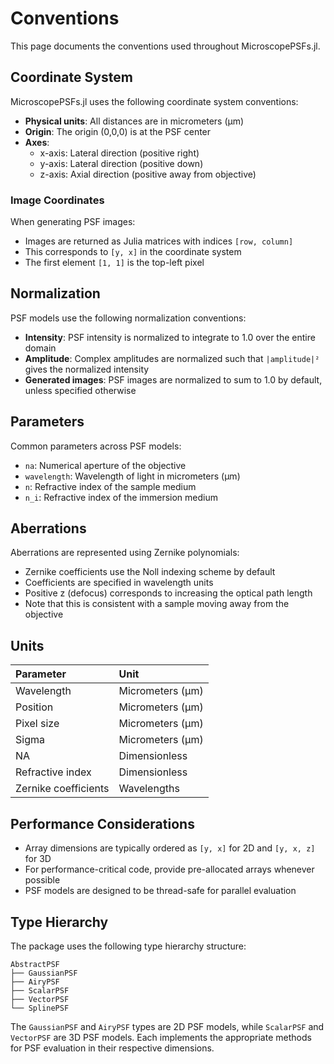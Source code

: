 # Conventions

This page documents the conventions used throughout MicroscopePSFs.jl.

## Coordinate System

MicroscopePSFs.jl uses the following coordinate system conventions:

- **Physical units**: All distances are in micrometers (μm)
- **Origin**: The origin (0,0,0) is at the PSF center
- **Axes**:
  - x-axis: Lateral direction (positive right)
  - y-axis: Lateral direction (positive down)
  - z-axis: Axial direction (positive away from objective)

### Image Coordinates

When generating PSF images:

- Images are returned as Julia matrices with indices `[row, column]`
- This corresponds to `[y, x]` in the coordinate system
- The first element `[1, 1]` is the top-left pixel

## Normalization

PSF models use the following normalization conventions:

- **Intensity**: PSF intensity is normalized to integrate to 1.0 over the entire domain
- **Amplitude**: Complex amplitudes are normalized such that `|amplitude|²` gives the normalized intensity
- **Generated images**: PSF images are normalized to sum to 1.0 by default, unless specified otherwise

## Parameters

Common parameters across PSF models:

- `na`: Numerical aperture of the objective
- `wavelength`: Wavelength of light in micrometers (μm)
- `n`: Refractive index of the sample medium
- `n_i`: Refractive index of the immersion medium

## Aberrations

Aberrations are represented using Zernike polynomials:

- Zernike coefficients use the Noll indexing scheme by default
- Coefficients are specified in wavelength units
- Positive z (defocus) corresponds to increasing the optical path length
- Note that this is consistent with a sample moving away from the objective

## Units

| Parameter   | Unit                |
|:------------|:--------------------|
| Wavelength  | Micrometers (μm)    |
| Position    | Micrometers (μm)    |
| Pixel size  | Micrometers (μm)    |
| Sigma       | Micrometers (μm)    |
| NA          | Dimensionless       |
| Refractive index | Dimensionless  |
| Zernike coefficients | Wavelengths |

## Performance Considerations

- Array dimensions are typically ordered as `[y, x]` for 2D and `[y, x, z]` for 3D
- For performance-critical code, provide pre-allocated arrays whenever possible
- PSF models are designed to be thread-safe for parallel evaluation

## Type Hierarchy

The package uses the following type hierarchy structure:

```
AbstractPSF
├── GaussianPSF
├── AiryPSF
├── ScalarPSF
├── VectorPSF
└── SplinePSF
```

The `GaussianPSF` and `AiryPSF` types are 2D PSF models, while `ScalarPSF` and `VectorPSF` are 3D PSF models. Each implements the appropriate methods for PSF evaluation in their respective dimensions.